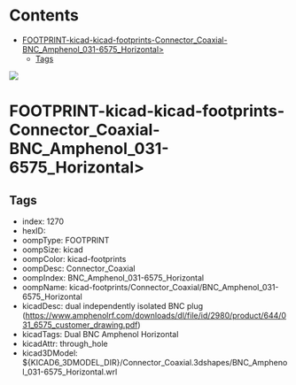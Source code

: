 



Contents
========

* [FOOTPRINT-kicad-kicad-footprints-Connector_Coaxial-BNC_Amphenol_031-6575_Horizontal>](#footprint-kicad-kicad-footprints-connector_coaxial-bnc_amphenol_031-6575_horizontal)
	* [Tags](#tags)
  
![][im]
# FOOTPRINT-kicad-kicad-footprints-Connector_Coaxial-BNC_Amphenol_031-6575_Horizontal>

## Tags

- index: 1270
- hexID: 
- oompType: FOOTPRINT
- oompSize: kicad
- oompColor: kicad-footprints
- oompDesc: Connector_Coaxial
- oompIndex: BNC_Amphenol_031-6575_Horizontal
- oompName: kicad-footprints/Connector_Coaxial/BNC_Amphenol_031-6575_Horizontal
- kicadDesc: dual independently isolated BNC plug (https://www.amphenolrf.com/downloads/dl/file/id/2980/product/644/031_6575_customer_drawing.pdf)
- kicadTags: Dual BNC Amphenol Horizontal
- kicadAttr: through_hole
- kicad3DModel: ${KICAD6_3DMODEL_DIR}/Connector_Coaxial.3dshapes/BNC_Amphenol_031-6575_Horizontal.wrl



[im]: image.png
